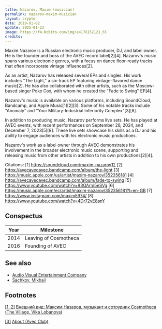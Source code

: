 ```yaml
---
title: Nazarov, Maxim (musician)
permalink: nazarov-maxim-musician
layout: crypto
date: 2018-01-02
update: 2025-01-23
image: https://f4.bcbits.com/img/a4178152121_65
credits:
---
```


Maxim Nazarov is a Russian electronic music producer, DJ, and label owner. He is the founder and boss of the AVEC record label[2][4]. Nazarov's music spans various electronic genres, with a focus on dance floor-ready tracks that often incorporate vintage influences[2].

As an artist, Nazarov has released several EPs and singles. His work includes "The Light," a six-track EP featuring vintage-flavored dance music[2]. He has also collaborated with other artists, such as the Moscow-based singer Poko Cox, with whom he created the "Fade to Swing" EP[4].

Nazarov's music is available on various platforms, including SoundCloud, Bandcamp, and Apple Music[1][2][3]. Some of his notable tracks include "Anomaly" and "Your Military-Industrial Inferiority Complex"[3][6].

In addition to producing music, Nazarov performs live sets. He has played at AVEC events, with recent performances on September 26, 2024, and December 7, 2023[5][8]. These live sets showcase his skills as a DJ and his ability to engage audiences with his electronic music productions.

Nazarov's work as a label owner through AVEC demonstrates his involvement in the broader electronic music scene, supporting and releasing music from other artists in addition to his own productions[2][4].

Citations:
[1] https://soundcloud.com/maxim-nazarov12
[2] https://avecavecavec.bandcamp.com/album/the-light
[3] https://music.apple.com/us/artist/maxim-nazarov/352356181
[4] https://avecavecavec.bandcamp.com/album/fade-to-swing
[5] https://www.youtube.com/watch?v=83QArm5eSVg
[6] https://music.apple.com/ec/artist/maxim-nazarov/352356181?l=en-GB
[7] https://www.instagram.com/maxim5974/
[8] https://www.youtube.com/watch?v=4Dr72vE8snY

## Conspectus

|Year|Milestone|
|-|-|
|2014|Leaving of Cosmotheca|
|2016|Founding of AVEC|


## See also

+ [Audio Visual Entertainment Company ](audio-visual-entertainment-company)
+ [Sachkov, Mikhail](sachkov-mikhail)


## Footnotes

[[1, 2]](#a1) <span id="f1"></span> [Внешний вид: Максим Назаров, музыкант и сотрудник Cosmotheca (The Village, Vika Lobanova)](http://www.the-village.ru/village/service-shopping/on-the-street/128509-vneshniy-vid-moskva-maksim-nazarov-muzykant-i-sotrudnik-cosmotheca)

[[3]](#a3) <span id="f3"></span> [About (Avec Club)](http://avec.club/avec---about.html)
